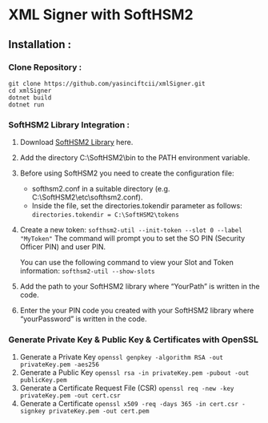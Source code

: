 # XML Signer with SoftHSM2

## Installation :

### Clone Repository :
    git clone https://github.com/yasinciftcii/xmlSigner.git
    cd xmlSigner
    dotnet build
    dotnet run

### SoftHSM2 Library Integration :
1. Download [SoftHSM2 Library](https://github.com/disig/SoftHSM2-for-Windows "SoftHSM2 Library") here.
2. Add the directory C:\SoftHSM2\bin to the PATH environment variable.
3. Before using SoftHSM2 you need to create the configuration file:
	- softhsm2.conf in a suitable directory (e.g. C:\SoftHSM2\etc\softhsm2.conf).
	- Inside the file, set the directories.tokendir parameter as follows:
	`directories.tokendir = C:\SoftHSM2\tokens`
4. Create a new token:
	`softhsm2-util --init-token --slot 0 --label "MyToken"`
	The command will prompt you to set the SO PIN (Security Officer PIN) and user PIN.
	
	You can use the following command to view your Slot and Token information:
	`softhsm2-util --show-slots`
5.  Add the path to your SoftHSM2 library where “YourPath” is written in the code.
6. Enter the your PIN code you created with your SoftHSM2 library where “yourPassword” is written in the code.

### Generate Private Key & Public Key & Certificates with OpenSSL
1. Generate a Private Key
	`openssl genpkey -algorithm RSA -out privateKey.pem -aes256`
2. Generate a Public Key
	`openssl rsa -in privateKey.pem -pubout -out publicKey.pem`
3. Generate a Certificate Request File (CSR)
	`openssl req -new -key privateKey.pem -out cert.csr`
4. Generate a Certificate
	`openssl x509 -req -days 365 -in cert.csr -signkey privateKey.pem -out cert.pem`
